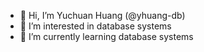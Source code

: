 - 👋 Hi, I’m Yuchuan Huang (@yhuang-db)
- 👀 I’m interested in database systems
- 🌱 I’m currently learning database systems
